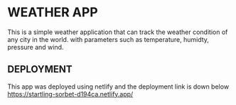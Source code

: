 # WEATHER APP

This is a simple weather application that can track the weather condition of any city in the world. with parameters such as temperature, humidty, pressure and wind.

## DEPLOYMENT

This app was deployed using netlify and the deployment link is down below
https://startling-sorbet-d194ca.netlify.app/
